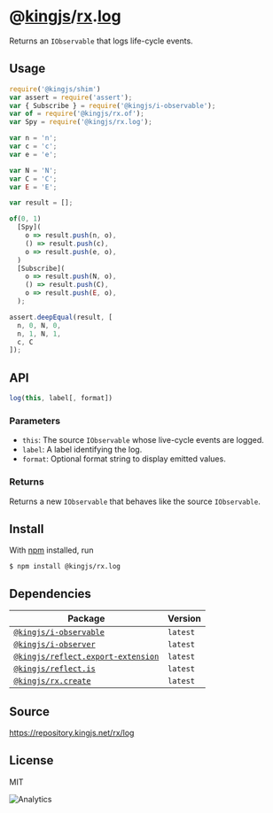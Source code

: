 # @[kingjs][@kingjs]/[rx][ns0].[log][ns1]
Returns an `IObservable` that logs life-cycle events.
## Usage
```js
require('@kingjs/shim')
var assert = require('assert');
var { Subscribe } = require('@kingjs/i-observable');
var of = require('@kingjs/rx.of');
var Spy = require('@kingjs/rx.log');

var n = 'n';
var c = 'c';
var e = 'e';

var N = 'N';
var C = 'C';
var E = 'E';

var result = [];

of(0, 1)
  [Spy](
    o => result.push(n, o),
    () => result.push(c),
    o => result.push(e, o),
  )
  [Subscribe](
    o => result.push(N, o),
    () => result.push(C),
    o => result.push(E, o),
  );

assert.deepEqual(result, [
  n, 0, N, 0, 
  n, 1, N, 1, 
  c, C
]);
```

## API
```ts
log(this, label[, format])
```

### Parameters
- `this`: The source `IObservable` whose live-cycle events are logged.
- `label`: A label identifying the log.
- `format`: Optional format string to display emitted values.
### Returns
Returns a new `IObservable` that behaves like the source `IObservable`.


## Install
With [npm](https://npmjs.org/) installed, run
```
$ npm install @kingjs/rx.log
```
## Dependencies
|Package|Version|
|---|---|
|[`@kingjs/i-observable`](https://www.npmjs.com/package/@kingjs/i-observable)|`latest`|
|[`@kingjs/i-observer`](https://www.npmjs.com/package/@kingjs/i-observer)|`latest`|
|[`@kingjs/reflect.export-extension`](https://www.npmjs.com/package/@kingjs/reflect.export-extension)|`latest`|
|[`@kingjs/reflect.is`](https://www.npmjs.com/package/@kingjs/reflect.is)|`latest`|
|[`@kingjs/rx.create`](https://www.npmjs.com/package/@kingjs/rx.create)|`latest`|
## Source
https://repository.kingjs.net/rx/log
## License
MIT

![Analytics](https://analytics.kingjs.net/rx/log)

[@kingjs]: https://www.npmjs.com/package/kingjs
[ns0]: https://www.npmjs.com/package/@kingjs/rx
[ns1]: https://www.npmjs.com/package/@kingjs/rx.log
